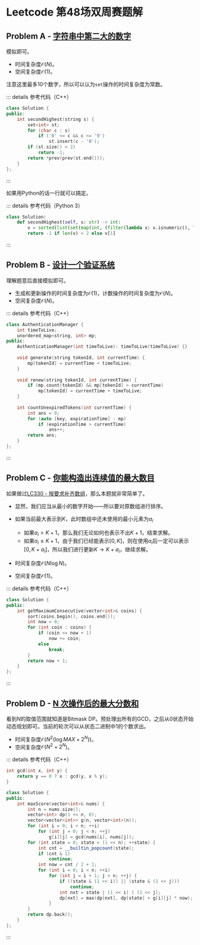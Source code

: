 # Leetcode 第48场双周赛题解

## Problem A - [字符串中第二大的数字](https://leetcode-cn.com/problems/second-largest-digit-in-a-string/)

模拟即可。

- 时间复杂度$\mathcal{O}(N)$。
- 空间复杂度$\mathcal{O}(1)$。

注意这里最多10个数字，所以可以认为`set`操作的时间复杂度为常数。

::: details 参考代码（C++）

```cpp
class Solution {
public:
    int secondHighest(string s) {
        set<int> st;
        for (char c : s)
            if ('0' <= c && c <= '9')
                st.insert(c - '0');
        if (st.size() < 2)
            return -1;
        return *prev(prev(st.end()));
    }
};
```

:::

如果用Python的话一行就可以搞定。

::: details 参考代码（Python 3）

```python
class Solution:
    def secondHighest(self, s: str) -> int:
        v = sorted(list(set(map(int, (filter(lambda x: x.isnumeric(), list(s)))))), reverse=True)
        return -1 if len(v) < 2 else v[1]
```

:::

## Problem B - [设计一个验证系统](https://leetcode-cn.com/problems/design-authentication-manager/)

理解题意后直接模拟即可。

- 生成和更新操作的时间复杂度为$\mathcal{O}(1)$，计数操作的时间复杂度为$\mathcal{O}(N)$。
- 空间复杂度$\mathcal{O}(N)$。

::: details 参考代码（C++）

```cpp
class AuthenticationManager {
    int timeToLive;
    unordered_map<string, int> mp;
public:
    AuthenticationManager(int timeToLive): timeToLive(timeToLive) {}
    
    void generate(string tokenId, int currentTime) {
        mp[tokenId] = currentTime + timeToLive;
    }
    
    void renew(string tokenId, int currentTime) {
        if (mp.count(tokenId) && mp[tokenId] > currentTime)
            mp[tokenId] = currentTime + timeToLive;
    }
    
    int countUnexpiredTokens(int currentTime) {
        int ans = 0;
        for (auto [key, expirationTime] : mp)
            if (expirationTime > currentTime)
                ans++;
        return ans;
    }
};
```

:::

## Problem C - [你能构造出连续值的最大数目](https://leetcode-cn.com/problems/maximum-number-of-consecutive-values-you-can-make/)

如果做过[LC330 - 按要求补齐数组](https://leetcode-cn.com/problems/patching-array/)，那么本题就非常简单了。

- 显然，我们应当从最小的数字开始——所以要对原数组进行排序。
- 如果当前最大表示到$K$，此时数组中还未使用的最小元素为$a_i$
    - 如果$a_i>K+1$，那么我们无论如何也表示不出$K+1$，结束求解。
    - 如果$a_i\leq K+1$，由于我们已经能表示$[0,K]$，则在使用$a_i$后一定可以表示$[0,K+a_i]$，所以我们进行更新$K\rightarrow K+a_i$，继续求解。

- 时间复杂度$\mathcal{O}(N\log N)$。
- 空间复杂度$\mathcal{O}(1)$。

::: details 参考代码（C++）

```cpp
class Solution {
public:
    int getMaximumConsecutive(vector<int>& coins) {
        sort(coins.begin(), coins.end());
        int now = 0;
        for (int coin : coins) {
            if (coin <= now + 1) 
                now += coin;
            else
                break;
        }
        return now + 1;
    }
};
```

:::

## Problem D - [N 次操作后的最大分数和](https://leetcode-cn.com/problems/maximize-score-after-n-operations/)

看到$N$的取值范围就知道是Bitmask DP。预处理出所有的GCD，之后从0状态开始动态规划即可。当前的轮次可以从状态二进制中$1$的个数求出。

- 时间复杂度$\mathcal{O}(N^2(\log MAX+2^N))$。
- 空间复杂度$\mathcal{O}(N^2+2^N)$。

::: details 参考代码（C++）

```cpp
int gcd(int x, int y) {
    return y == 0 ? x : gcd(y, x % y);
}

class Solution {
public:
    int maxScore(vector<int>& nums) {
        int n = nums.size();
        vector<int> dp(1 << n, 0);
        vector<vector<int>> g(n, vector<int>(n));
        for (int i = 0; i < n; ++i)
            for (int j = 0; j < n; ++j)
                g[i][j] = gcd(nums[i], nums[j]);
        for (int state = 0; state < (1 << n); ++state) {
            int cnt = __builtin_popcount(state);
            if (cnt & 1)
                continue;
            int now = cnt / 2 + 1;
            for (int i = 0; i < n; ++i)
                for (int j = i + 1; j < n; ++j) {
                    if ((state & (1 << i)) || (state & (1 << j)))
                        continue;
                    int nxt = state | (1 << i) | (1 << j);
                    dp[nxt] = max(dp[nxt], dp[state] + g[i][j] * now);
                }
        }
        return dp.back();
    }
};
```

:::

<Utterances />
